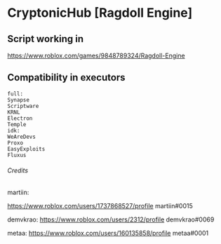 # CryptonicHub [Ragdoll Engine]

## Script working in
https://www.roblox.com/games/9848789324/Ragdoll-Engine

## Compatibility in executors

```
full:
Synapse
Scriptware
KRNL
Electron
Temple
idk:
WeAreDevs
Proxo
EasyExploits
Fluxus
```
###### Credits
martiin:

https://www.roblox.com/users/1737868527/profile
martiin#0015

demvkrao:
https://www.roblox.com/users/2312/profile
demvkrao#0069

metaa:
https://www.roblox.com/users/160135858/profile
metaa#0001
